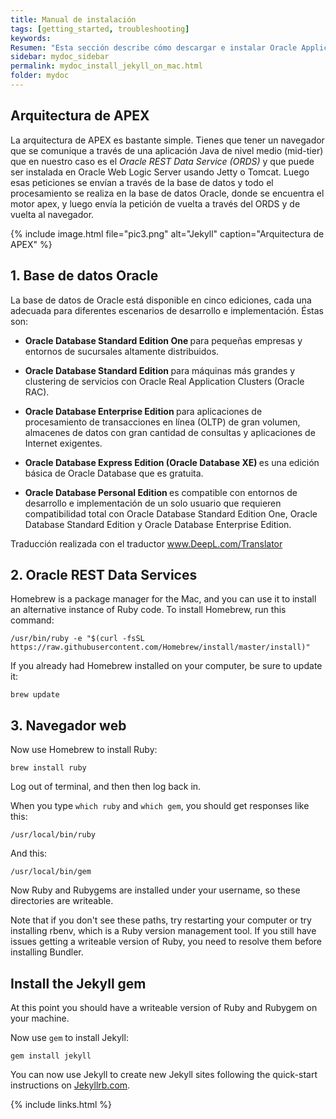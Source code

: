 ```yaml
---
title: Manual de instalación
tags: [getting_started, troubleshooting]
keywords:
Resumen: "Esta sección describe cómo descargar e instalar Oracle Application Express. La forma de instalar Oracle Application Express depende del tipo de base de datos en la que se esté instalando."
sidebar: mydoc_sidebar
permalink: mydoc_install_jekyll_on_mac.html
folder: mydoc
---
```



## Arquitectura de APEX 
La arquitectura de APEX es bastante simple. Tienes que tener un navegador que se comunique a través de una aplicación Java de nivel medio (mid-tier) que en nuestro caso es el *Oracle REST Data Service (ORDS)* y que puede ser instalada en Oracle Web Logic Server usando Jetty o Tomcat. Luego esas peticiones se envían a través de la base de datos y todo el procesamiento se realiza en la base de datos Oracle, donde se encuentra el motor apex, y luego envía la petición de vuelta a través del ORDS y de vuelta al navegador.

{% include image.html file="pic3.png" alt="Jekyll" caption="Arquitectura de APEX" %}



## 1. Base de datos Oracle 

La base de datos de Oracle está disponible en cinco ediciones, cada una adecuada para diferentes escenarios de desarrollo e implementación. Éstas son:

* <b> Oracle Database Standard Edition One </b> para pequeñas empresas y entornos de sucursales altamente distribuidos.

* <b> Oracle Database Standard Edition </b> para máquinas más grandes y clustering de servicios con Oracle Real Application Clusters (Oracle RAC).

* <b> Oracle Database Enterprise Edition </b> para aplicaciones de procesamiento de transacciones en línea (OLTP) de gran volumen, almacenes de datos con gran cantidad de consultas y aplicaciones de Internet exigentes.

* <b> Oracle Database Express Edition (Oracle Database XE) </b> es una edición básica de Oracle Database que es gratuita.

* <b> Oracle Database Personal Edition </b> es compatible con entornos de desarrollo e implementación de un solo usuario que requieren compatibilidad total con Oracle Database Standard Edition One, Oracle Database Standard Edition y Oracle Database Enterprise Edition.



Traducción realizada con el traductor www.DeepL.com/Translator

## 2. Oracle REST Data Services

Homebrew is a package manager for the Mac, and you can use it to install an alternative instance of Ruby code. To install Homebrew, run this command:

```
/usr/bin/ruby -e "$(curl -fsSL https://raw.githubusercontent.com/Homebrew/install/master/install)"
```

If you already had Homebrew installed on your computer, be sure to update it:

```
brew update
```

## 3. Navegador web

Now use Homebrew to install Ruby:

```
brew install ruby
```

Log out of terminal, and then then log back in.

When you type `which ruby` and `which gem`, you should get responses like this:

```
/usr/local/bin/ruby
```

And this:

```
/usr/local/bin/gem
```

Now Ruby and Rubygems are installed under your username, so these directories are writeable.

Note that if you don't see these paths, try restarting your computer or try installing rbenv, which is a Ruby version management tool. If you still have issues getting a writeable version of Ruby, you need to resolve them before installing Bundler.

<h2 id="bundler">Install the Jekyll gem</h2>

At this point you should have a writeable version of Ruby and Rubygem on your machine.

Now use `gem` to install Jekyll:

```
gem install jekyll
```

You can now use Jekyll to create new Jekyll sites following the quick-start instructions on [Jekyllrb.com](http://jekyllrb.com).




{% include links.html %}

